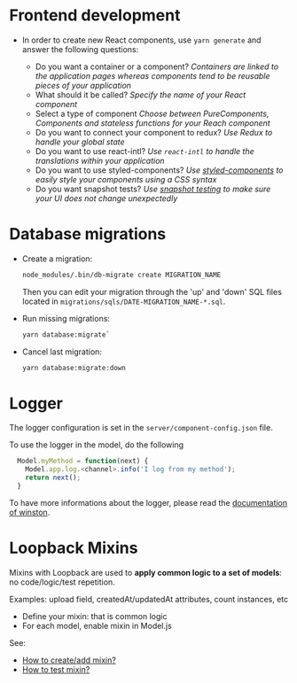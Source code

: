 Frontend development
===================

* In order to create new React components, use `yarn generate` and answer the following questions:

  * Do you want a container or a component? *Containers are linked to the application pages whereas components tend to be reusable pieces of your application*
  * What should it be called? *Specify the name of your React component*
  * Select a type of component *Choose between PureComponents, Components and stateless functions for your Reach component*
  * Do you want to connect your component to redux? *Use Redux to handle your global state*
  * Do you want to use react-intl? *Use `react-intl` to handle the translations within your application*
  * Do you want to use styled-components? *Use [styled-components](https://github.com/styled-components/styled-components) to easily style your components using a CSS syntax*
  * Do you want snapshot tests? *Use [snapshot testing](https://facebook.github.io/jest/docs/en/snapshot-testing.html) to make sure your UI does not change unexpectedly*

Database migrations
===================

 * Create a migration:

   ``` bash
   node_modules/.bin/db-migrate create MIGRATION_NAME
   ```

   Then you can edit your migration through the 'up' and 'down' SQL files located
   in `migrations/sqls/DATE-MIGRATION_NAME-*.sql`.

 * Run missing migrations:

   ``` bash
   yarn database:migrate`
   ```

 * Cancel last migration:

   ``` bash
   yarn database:migrate:down
   ```

Logger
======

The logger configuration is set in the `server/component-config.json` file.

To use the logger in the model, do the following

```javascript
  Model.myMethod = function(next) {
    Model.app.log.<channel>.info('I log from my method');
    return next();
  }
```

To have more informations about the logger, please read the [documentation of winston](https://github.com/winstonjs/winston).


Loopback Mixins
===============

Mixins with Loopback are used to **apply common logic to a set of __models__**: no code/logic/test repetition.

Examples: upload field, createdAt/updatedAt attributes, count instances, etc

 * Define your mixin: that is common logic
 * For each model, enable mixin in Model.js

See:
 * [How to create/add mixin?](https://github.com/CyrilleHugues/demo-mixin-loopback/pull/1/files)
 * [How to test mixin?](https://github.com/CyrilleHugues/demo-mixin-loopback/pull/2/files)
